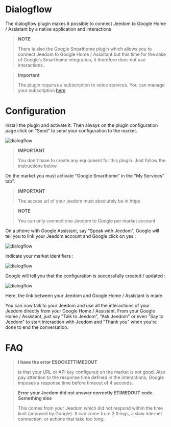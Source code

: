 # Dialogflow

The dialogflow plugin makes it possible to connect Jeedom to Google Home / Assistant by a native application and interactions

> **NOTE**
>
> There is also the Google Smarthome plugin which allows you to connect Jeedom to Google Home / Assistant but this time for the sake of Google’s Smarthome integration, it therefore does not use interactions.

> **Important**
>
> The plugin requires a subscription to voice services. You can manage your subscription [here](https://market.jeedom.com/index.php?v=d&p=profils#services)

# Configuration

Install the plugin and activate it. Then always on the plugin configuration page click on "Send" to send your configuration to the market.

![dialogflow](../images/dialogflow1.png)

> **IMPORTANT**
>
> You don't have to create any equipment for this plugin. Just follow the instructions below.

On the market you must activate "Google Smarthome" in the "My Services" tab".

> **IMPORTANT**
>
> The access url of your jeedom must absolutely be in https

> **NOTE**
>
> You can only connect one Jeedom to Google per market account

On a phone with Google Assistant, say "Speak with Jeedom", Google will tell you to link your Jeedom account and Google click on yes :

![dialogflow](../images/dialogflow2.png)

Indicate your market identifiers :

![dialogflow](../images/dialogflow3.png)

Google will tell you that the configuration is successfully created / updated :

![dialogflow](../images/dialogflow4.png)

Here, the link between your Jeedom and Google Home / Assistant is made.

You can now talk to your Jeedom and use all the interactions of your Jeedom directly from your Google Home / Assistant.
From your Google Home / Assistant, just say "Talk to Jeedom", "Ask Jeedom" or even "Say to Jeedom" to start interaction with Jeedom and "Thank you" when you're done to end the conversation.

# FAQ

>**I have the error ESOCKETTIMEDOUT**
>
>Is that your URL or API key configured on the market is not good. Also pay attention to the response time defined in the interactions, Google imposes a response time before timeout of 4 seconds.

>**Error your Jeedom did not answer correctly ETIMEDOUT code. Something else**
>
>This comes from your Jeedom which did not respond within the time limit (imposed by Google). It can come from 2 things, a slow internet connection, or actions that take too long..
